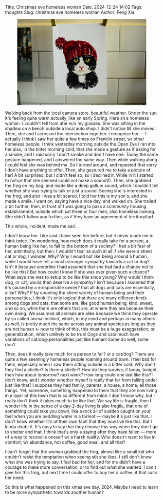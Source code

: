 Title: Christmas eve homeless woman
Date: 2024-12-24 14:02
Tags: thoughts
Slug: christmas eve homeless woman
Author: Feng Xia

<figure class="col s12">
  <img src="images/DSC_6587.JPG"/>
</figure>


Walking back from the local camera store, beautiful weather. Under the
sun it's feeling quite warm actually, like an early Spring. Here sit a
homeless woman. I couldn't tell from afar w/o my glasses. She was
sitting in the shadow on a bench outside a local auto shop. I didn't
notice till she moved. Then, she and I acrossed the intersection
together. I recognize her &mdash; I actually I think I saw her quite a
few times on Franklin street, w/ other homeless people. I think
yesterday morning outside the Open Eye I ran into her also, in the
bitter morning cold, that she made a gesture as if asking for a smoke,
and I said sorry I don't smoke and don't have one. Today the same
gesture happened, and I answered the same way. Then while walking
along I could feel she was behind me. So I turned around, and repeated
that sorry I don't have anything to offer. Then, she gestured me to
take a picture of her! A bit surprised, but I didn't feel so, so I
declined it. While in it I started to notice that she seemed could not
make a sound(!). Then, she grabbed the frog on my bag, and made like a
deep gollum sound, which I couldn't tell whether she was trying to
talk or just a sound. Seeing she is interested in the frog, and also I
was a bit scared, I told her this is my son's, and she made a smile. I
went on, saying have a nice day, and walked on. She trailed a bit
further, then, in front of I was going to pass a community housing
establishment, outside which sat three or four men, also homeless
looking. She didn't follow any further, as if they have an agreement
of territory/turf.

This whole, incident, made me sad.

I don't know her. Like said I have seen her before, but it never made
me to think twice. I'm wondering, how much does it really take for a
person, a human being like her, to fall to the bottom of a society? I
had a bit fear of her, admittedly, but then, I wouldn't fear as such
at all if she were a street cat or dog, I wonder. Why? Why I would not
like being around a human, while I would have felt a much stronger
sympathy towards a cat or dog? Isn't it because underline I had
assumed that she had had a chance not to be like this? But how could I
know if she was ever given such a chance? What says she was to setup
to be like this since young? Why would I think dog, or cat, would then
deserve a sympathy? Isn't because I assumed that it's caused by a
irresponsible owner? that all dogs and cats are essentially, alike?
Why? If by counting the shere variety of human being and their
personalities, I think it's only logical that there are many different
kinds among dogs and cats, that some are, like good human being, kind,
sweet, and so on, while there are others that are, at where they are
because their own doing. We assumed all animals are alike because we
think they operate by so called animal instinct, which, in my mind and
perhaps in many others' as well, is pretty much the same across any
animal species as long as they are not human &larr; now to think of
this, this must be a huge exaggeration, or generalization, which
unlikely to be true! Dogs and cats much have variations of
cat/dog-personalities just like human! Some do well, some don't.

Then, does it really take much for a person to fall? or a cat/dog?
There are quite a few seemingly homeless people roaming around town. I
feel bad for them, especially when I saw them sitting outside in a
bitter cold. Why don't they find a shelter? Is there a shelter? How do
they survive, if today, tonight, then how about tomorrow? next week?
How long could one last like this? I don't know, and I wonder whether
myself is really that far from falling under just like that? I suppose
they had family, parents, a house, a home, all those things. Yet,
somehow, something happened to them that they are now living in a
layer of this town that is so different from mine. I don't know why,
but I really don't think it takes much to be like that. We say life is
fragile, then I wonder life in the sense of a day-2-day living is also
fragile, that one of something could take you down, like a rock all of
sudden caught on your feet when you are peddling water in a torrent
&mdash; maybe it's just like that. I don't know whether it's of their
own fault that they now live like this. But I kinda doubt it. It's
easy to say that they choose this way when they don't go to shelter
and that. I think that's only a saying after they have fallen &mdash;
more of a way to reconcile oneself w/ a harsh reality. Who doesn't
want to live in comfort, w/ abundance, hot coffee, good meal, and all
that?

I can't forget that the woman grabbed the frog, almost like a small
kid who couldn't resist the temptation when seeing sth she likes. I
still don't know what she was trying to say. I feel bad for her, and
for me didn't have a courage to make more conversation, or to find out
what she wanted. I can't give her this frog, but next time I could
offer to buy her a coffee, if that suits her need.

So this is what happened on this xmas eve day, 2024. Maybe I need to
learn to be more sympathetic towards another human?
